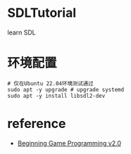 # SDLTutorial
learn SDL

# 环境配置

```
# 仅在Ubuntu 22.04环境测试通过
sudo apt -y upgrade # upgrade systemd
sudo apt -y install libsdl2-dev
```

# reference
+ [Beginning Game Programming v2.0](https://lazyfoo.net/tutorials/SDL/)
